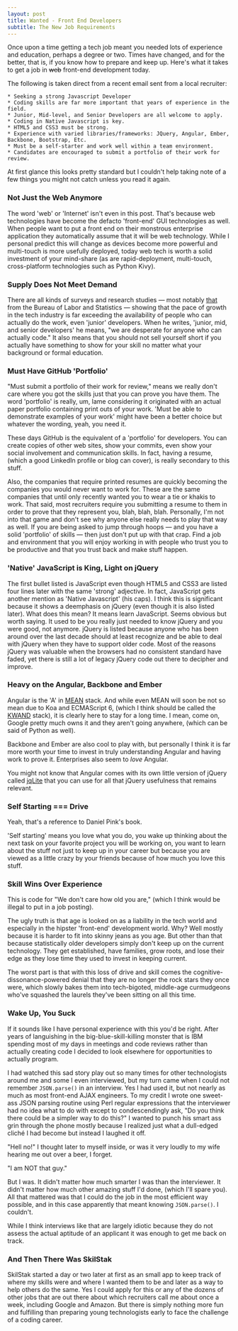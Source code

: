 ```yaml
---
layout: post
title: Wanted - Front End Developers
subtitle: The New Job Requirements
---
```


Once upon a time getting a tech job meant you needed lots of experience
and education, perhaps a degree or two. Times have changed, and for the
better, that is, if you know how to prepare and keep up. Here's what it
takes to get a job in ~~web~~ front-end development today.

The following is taken direct from a recent email sent from a local
recruiter:

    * Seeking a strong Javascript Developer
    * Coding skills are far more important that years of experience in the field. 
    * Junior, Mid-level, and Senior Developers are all welcome to apply.
    * Coding in Native Javascript is key.
    * HTML5 and CSS3 must be strong.
    * Experience with varied libraries/frameworks: JQuery, Angular, Ember, Backbone, Bootstrap, Etc.
    * Must be a self-starter and work well within a team environment.
    * Candidates are encouraged to submit a portfolio of their work for review.

At first glance this looks pretty standard but I couldn't help taking
note of a few things you might not catch unless you read it again.

### Not Just the Web Anymore

The word 'web' or 'Internet' isn't even in this post. That's because
web technologies have become the defacto 'front-end' GUI technologies
as well. When people want to put a front end on their monstrous
enterprise application they automatically assume that it will be web
technology. While I personal predict this will change as devices become
more powerful and multi-touch is more usefully deployed, today web tech
is worth a solid investment of your mind-share (as are rapid-deployment,
multi-touch, cross-platform technologies such as Python Kivy).

### Supply Does Not Meet Demand

There are all kinds of surveys and research studies &mdash; most notably
[that](http://www.bls.gov/) from the Bureau of Labor and Statistics
&mdash; showing that the pace of growth in the tech industry is far
exceeding the availability of people who can actually do the work, even
'junior' developers. When he writes, 'junior, mid, and senior developers'
he means, "we are desperate for anyone who can actually code." It also
means that you should not sell yourself short if you actually have
something to show for your skill no matter what your background or
formal education.

### Must Have GitHub 'Portfolio'

"Must submit a portfolio of their work for review," means we really
don't care where you got the skills just that you can prove you have
them. The word 'portfolio' is really, um, lame considering it
originated with an actual paper portfolio containing print outs of
your work. 'Must be able to demonstrate examples of your work' might
have been a better choice but whatever the wording, yeah, you need it.

These days GitHub is the equivalent of a 'portfolio' for developers.
You can create copies of other web sites, show your commits, even show
your social involvement and communication skills. In fact, having a
resume, (which a good LinkedIn profile or blog can cover), is really
secondary to this stuff.

Also, the companies that require printed resumes are quickly becoming
the companies you would never want to work for. These are the same
companies that until only recently wanted you to wear a tie or
khakis to work. That said, most recruiters require you submitting
a resume to them in order to prove that they represent you, blah,
blah, blah. Personally, I'm not into that game and don't see why
anyone else really needs to play that way as well. If you are being
asked to jump through hoops &mdash; and you have a solid 'portfolio'
of skills &mdash; then just don't put up with that crap. Find a job
and environment that you will enjoy working in with people who trust
you to be productive and that you trust back and make stuff happen.

### 'Native' JavaScript is King, Light on jQuery

The first bullet listed is JavaScript even though HTML5 and CSS3 are
listed four lines later with the same 'strong' adjective. In fact,
JavaScript gets another mention as 'Native Javascript' (his caps). I
think this is significant because it shows a deemphasis on jQuery (even
though it is also listed later). What does this mean? It means learn
JavaScript. Seems obvious but worth saying. It used to be you really
just needed to know jQuery and you were good, not anymore. jQuery is
listed because anyone who has been around over the last decade should
at least recognize and be able to deal with jQuery when they have to
support older code.  Most of the reasons jQuery was valuable when the
browsers had no consistent standard have faded, yet there is still a
lot of legacy jQuery code out there to decipher and improve.

### Heavy on the Angular, Backbone and Ember

Angular is the 'A' in [MEAN](http://mean.io/) stack. And while even MEAN will soon be not
so mean due to Koa and ECMAScript 6, (which I think should be called the
[KWAND](http://github.com/kwand) stack), it is clearly here to stay for a long
time. I mean, come on, Google pretty much owns it and they aren't
going anywhere, (which can be said of Python as well).

Backbone and Ember are also cool to play with, but personally I think
it is far more worth your time to invest in truly understanding Angular
and having work to prove it. Enterprises also seem to *love* Angular.

You might not know that Angular comes
with its own little version of jQuery called
[jqLite](https://docs.angularjs.org/api/ng/function/angular.element)
that you can use for all that jQuery usefulness that remains relevant.

### Self Starting === Drive

Yeah, that's a reference to Daniel Pink's book.

'Self starting' means you love what you do, you wake up thinking about
the next task on your favorite project you will be working on, you
want to learn about the stuff not just to keep up in your career but
because you are viewed as a little crazy by your friends because of
how much you love this stuff.

### Skill Wins Over Experience

This is code for "We don't care how old you are," (which I think would
be illegal to put in a job posting).

The ugly truth is that age is looked on as a liability in the tech world
and especially in the hipster 'front-end' development world. Why? Well
mostly because it is harder to fit into skinny jeans as you age. But other
than that because statistically older developers simply don't keep up on
the current technology. They get established, have families, grow roots,
and lose their edge as they lose time they used to invest in keeping
current. 

The worst part is that with this loss of drive and skill comes
the cognitive-dissonance-powered denial that they are no longer the
rock stars they once were, which slowly bakes them into tech-bigoted,
middle-age curmudgeons who've squashed the laurels they've been sitting
on all this time.

### Wake Up, You Suck

If it sounds like I have personal experience with this you'd be right.
After years of languishing in the big-blue-skill-killing monster that
is IBM spending most of my days in meetings and code reviews rather than
actually creating code I decided to look elsewhere for opportunities to
actually program.

I had watched this sad story play out so many times for other
technologists around me and some I even interviewed, but my turn came
when I could not remember `JSON.parse()` in an interview. Yes I had
used it, but not nearly as much as most front-end AJAX engineers. To my
credit I wrote one sweet-ass JSON parsing routine using Perl regular
expressions that the interviewer had no idea what to do with
except to condescendingly ask, "Do you think there could be a simpler
way to do this?" I wanted to punch his smart ass grin through the phone
mostly because I realized just what a dull-edged cliché I had become
but instead I laughed it off.

"Hell no!" I thought later to myself inside, or was it very loudly to
my wife hearing me out over a beer, I forget.

"I am NOT that guy."

But I was. It didn't matter how much smarter I was than the
interviewer. It didn't matter how much other amazing stuff I'd done,
(which I'll spare you). All that mattered was that I could do the job
in the most efficient way possible, and in this case apparently that
meant knowing `JSON.parse()`. I couldn't.

While I think interviews like that are largely idiotic because they do
not assess the actual aptitude of an applicant it was enough to get me
back on track. 

### And Then There Was SkilStak

SkilStak started a day or two later at first as an small app to keep
track of where my skills were and where I wanted them to be and later as
a way to help others do the same. Yes I could apply for this or any of
the dozens of other jobs that are out there about which recruiters call
me about once a week, including Google and Amazon. But there is simply
nothing more fun and fulfilling than preparing young technologists early
to face the challenge of a coding career.
